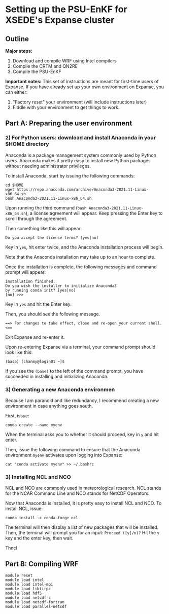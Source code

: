 # Setting up the PSU-EnKF for XSEDE's Expanse cluster

## Outline

**Major steps:**
1) Download and compile WRF using Intel compilers
2) Compile the CRTM and QN2RE
3) Compile the PSU-EnKF


**Important notes:**
This set of instructions are meant for first-time users of Expanse.
If you have already set up your own environment on Expanse, you can either:
1) "Factory reset" your environment (will include instructions later)
2) Fiddle with your environment to get things to work.




##  







## Part A: Preparing the user environment



### 2) For Python users: download and install Anaconda in your $HOME directory
Anaconda is a package management system commonly used by Python users. 
Anaconda makes it pretty easy to install new Python packages without needing administrator privileges.

To install Anaconda, start by issuing the following commands:

```
cd $HOME
wget https://repo.anaconda.com/archive/Anaconda3-2021.11-Linux-x86_64.sh
bash Anaconda3-2021.11-Linux-x86_64.sh
```

Upon running the third command (`bash Anaconda3-2021.11-Linux-x86_64.sh`), a license agreement will appear. 
Keep pressing the Enter key to scroll through the agreement. 

Then something like this will appear:
```
Do you accept the license terms? [yes|no]
```
Key in `yes`, hit enter twice, and the Anaconda installation process will begin.

Note that the Anaconda installation may take up to an hour to complete.

Once the installation is complete, the following messages and command prompt will appear:
```
installation finished.
Do you wish the installer to initialize Anaconda3
by running conda init? [yes|no]
[no] >>>
```
Key in `yes` and hit the Enter key. 

Then, you should see the following message.

```==> For changes to take effect, close and re-open your current shell. <==```

Exit Expanse and re-enter it.

Upon re-entering Expanse via a terminal, your command prompt should look like this:
```
(base) [chanmy@login01 ~]$ 
```
If you see the `(base)` to the left of the command prompt, you have succeeded in installing and initializing Anaconda.


### 3) Generating a new Anaconda environmen
Because I am paranoid and like redundancy, I recommend creating a new environment in case anything goes south. 

First, issue:
```
conda create --name myenv
```
When the terminal asks you to whether it should proceed, key in `y` and hit enter.


Then, issue the following command to ensure that the Anaconda environment `myenv` activates upon logging into Expanse:
```
cat "conda activate myenv" >> ~/.bashrc
```


### 3) Installing NCL and NCO
NCL and NCO are commonly used in meteorological research. NCL stands for the NCAR Command Line and NCO stands for NetCDF Operators.

Now that Anaconda is installed, it is pretty easy to install NCL and NCO. To install NCL, issue:
```
conda install -c conda-forge ncl
```
The terminal will then display a list of new packages that will be installed. Then, the terminal will prompt you for an input:
```Proceed ([y]/n)?```
Hit the `y` key and the enter key, then wait.

Thncl






## Part B: Compiling WRF

```
module reset
module load intel
module load intel-mpi
module load libtirpc
module load hdf5
module load netcdf-c
module load netcdf-fortran
module load parallel-netcdf
```

